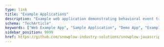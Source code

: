 ```yaml
---
type: link
title: "Example Applications"
description: "Example web application demonstrating behavioral event tracking implementation with JavaScript tracker."
schema: "TechArticle"
keywords: ["Web Example App", "Sample Application", "Demo App", "Example Code", "Web Demo", "JavaScript Example"]
sidebar_position: 9999
href: https://github.com/snowplow-industry-solutions/snowplow-javascript-tracker-examples
---
```


